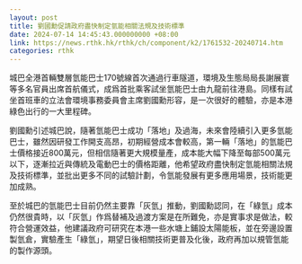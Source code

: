 ```yaml
---
layout: post
title: 劉國勳促請政府盡快制定氫能相關法規及技術標準
date: 2024-07-14 14:45:43.000000000 +08:00
link: https://news.rthk.hk/rthk/ch/component/k2/1761532-20240714.htm
categories: rthk
---
```


城巴全港首輛雙層氫能巴士170號線首次通過行車隧道，環境及生態局局長謝展寰等多名官員出席首航儀式，成爲首批乘客試坐氫能巴士由九龍前往港島。同樣有試坐首班車的立法會環境事務委員會主席劉國勳形容，是一次很好的體驗，亦是本港綠色出行的一大里程碑。

劉國勳引述城巴說，隨著氫能巴士成功「落地」及過海，未來會陸續引入更多氫能巴士，雖然因研發工作開支高昂，初期經營成本會較高，第一輛「落地」的氫能巴士價格接近800萬元，但相信隨著更大規模量產，成本能大幅下降至每部500萬元以下，逐漸拉近與傳統及電動巴士的價格距離，他希望政府盡快制定氫能相關法規及技術標準，並批出更多不同的試驗計劃，令氫能發展有更多應用場景，技術能更加成熟。

至於城巴的氫能巴士目前仍然主要靠「灰氫」推動，劉國勳認同，在「綠氫」成本仍然很貴時，以「灰氫」作爲替補及過渡方案是在所難免，亦是實事求是做法，較符合營運效益，他建議政府可研究在本港一些水塘上鋪設太陽能板，並在旁邊設置製氫倉，實驗產生「綠氫」，期望日後相關技術更普及化後，政府再加以規管氫能的製作源頭。
